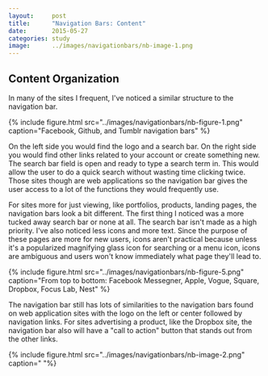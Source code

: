 ```yaml
---
layout:     post
title:      "Navigation Bars: Content"
date:       2015-05-27
categories: study
image:      ../images/navigationbars/nb-image-1.png
---
```


## Content Organization

In many of the sites I frequent, I've noticed a similar structure to the navigation bar.

{% include figure.html src="../images/navigationbars/nb-figure-1.png" caption="Facebook, Github, and Tumblr navigation bars" %}

On the left side you would find the logo and a search bar. On the right side you would find other links related to your account or create something new. The search bar field is open and ready to type a search term in. This would allow the user to do a quick search without wasting time clicking twice. Those sites though are web applications so the navigation bar gives the user access to a lot of the functions they would frequently use.

For sites more for just viewing, like portfolios, products, landing pages, the navigation bars look a bit different. The first thing I noticed was a more tucked away search bar or none at all. The search bar isn't made as a high priority. I've also noticed less icons and more text. Since the purpose of these pages are more for new users, icons aren't practical because unless it's a popularized magnifying glass icon for searching or a menu icon, icons are ambiguous and users won't know immediately what page they'll lead to.

{% include figure.html src="../images/navigationbars/nb-figure-5.png" caption="From top to bottom: Facebook Messegner, Apple, Vogue, Square, Dropbox, Focus Lab, Nest" %}

The navigation bar still has lots of similarities to the navigation bars found on web application sites with the logo on the left or center followed by navigation links. For sites advertising a product, like the Dropbox site, the navigation bar also will have a "call to action" button that stands out from the other links. 

{% include figure.html src="../images/navigationbars/nb-image-2.png" caption="&nbsp;"%}
